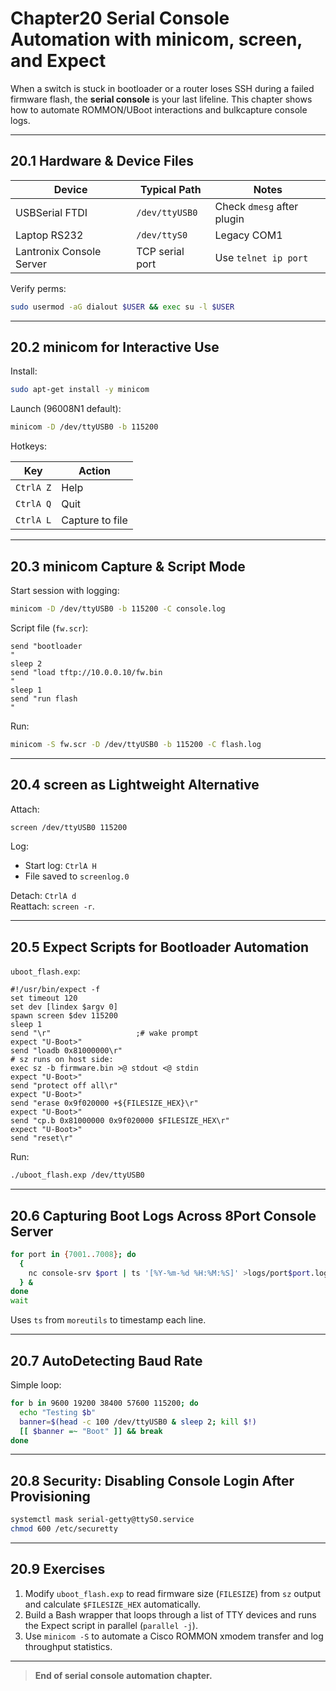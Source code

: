 
# Chapter20  Serial Console Automation with **minicom**, **screen**, and **Expect**

When a switch is stuck in bootloader or a router loses SSH during a failed
firmware flash, the **serial console** is your last lifeline.  This chapter
shows how to automate ROMMON/UBoot interactions and bulkcapture console logs.

---

## 20.1  Hardware & Device Files

| Device | Typical Path | Notes |
|--------|--------------|-------|
| USBSerial FTDI | `/dev/ttyUSB0` | Check `dmesg` after plugin |
| Laptop RS232 | `/dev/ttyS0` | Legacy COM1 |
| Lantronix Console Server | TCP  serial port | Use `telnet ip port` |

Verify perms:

```bash
sudo usermod -aG dialout $USER && exec su -l $USER
```

---

## 20.2  minicom for Interactive Use

Install:

```bash
sudo apt-get install -y minicom
```

Launch (96008N1 default):

```bash
minicom -D /dev/ttyUSB0 -b 115200
```

Hotkeys:

| Key | Action |
|-----|--------|
| `CtrlA Z` | Help |
| `CtrlA Q` | Quit |
| `CtrlA L` | Capture to file |

---

## 20.3  minicom Capture & Script Mode

Start session with logging:

```bash
minicom -D /dev/ttyUSB0 -b 115200 -C console.log
```

Script file (`fw.scr`):

```
send "bootloader
"
sleep 2
send "load tftp://10.0.0.10/fw.bin
"
sleep 1
send "run flash
"
```

Run:

```bash
minicom -S fw.scr -D /dev/ttyUSB0 -b 115200 -C flash.log
```

---

## 20.4  screen as Lightweight Alternative

Attach:

```bash
screen /dev/ttyUSB0 115200
```

Log:

* Start log: `CtrlA H`  
* File saved to `screenlog.0`

Detach: `CtrlA d`  
Reattach: `screen -r`.

---

## 20.5  Expect Scripts for Bootloader Automation

`uboot_flash.exp`:

```expect
#!/usr/bin/expect -f
set timeout 120
set dev [lindex $argv 0]
spawn screen $dev 115200
sleep 1
send "\r"                   ;# wake prompt
expect "U-Boot>"
send "loadb 0x81000000\r"
# sz runs on host side:
exec sz -b firmware.bin >@ stdout <@ stdin
expect "U-Boot>"
send "protect off all\r"
expect "U-Boot>"
send "erase 0x9f020000 +${FILESIZE_HEX}\r"
expect "U-Boot>"
send "cp.b 0x81000000 0x9f020000 $FILESIZE_HEX\r"
expect "U-Boot>"
send "reset\r"
```

Run:

```bash
./uboot_flash.exp /dev/ttyUSB0
```

---

## 20.6  Capturing Boot Logs Across 8Port Console Server

```bash
for port in {7001..7008}; do
  {
    nc console-srv $port | ts '[%Y-%m-%d %H:%M:%S]' >logs/port$port.log
  } &
done
wait
```

Uses `ts` from `moreutils` to timestamp each line.

---

## 20.7  AutoDetecting Baud Rate

Simple loop:

```bash
for b in 9600 19200 38400 57600 115200; do
  echo "Testing $b"
  banner=$(head -c 100 /dev/ttyUSB0 & sleep 2; kill $!)
  [[ $banner =~ "Boot" ]] && break
done
```

---

## 20.8  Security: Disabling Console Login After Provisioning

```bash
systemctl mask serial-getty@ttyS0.service
chmod 600 /etc/securetty
```

---

## 20.9  Exercises

1. Modify `uboot_flash.exp` to read firmware size (`FILESIZE`) from `sz` output
   and calculate `$FILESIZE_HEX` automatically.  
2. Build a Bash wrapper that loops through a list of TTY devices and runs the
   Expect script in parallel (`parallel -j`).  
3. Use `minicom -S` to automate a Cisco ROMMON xmodem transfer and log
   throughput statistics.

---

> **End of serial console automation chapter.**
